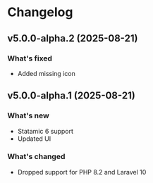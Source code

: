 # Changelog

## v5.0.0-alpha.2 (2025-08-21)

### What's fixed
- Added missing icon



## v5.0.0-alpha.1 (2025-08-21)

### What's new
- Statamic 6 support
- Updated UI

### What's changed
- Dropped support for PHP 8.2 and Laravel 10